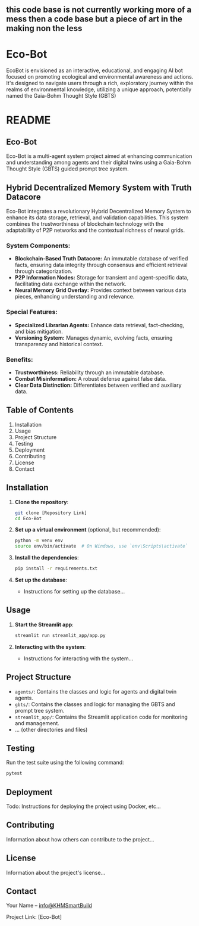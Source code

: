 ## this code base is not currently working more of a mess then a code base but a piece of art in the making non the less
# Eco-Bot
EcoBot is envisioned as an interactive, educational, and engaging AI bot focused on promoting ecological and environmental awareness and actions. It's designed to navigate users through a rich, exploratory journey within the realms of environmental knowledge, utilizing a unique approach, potentially named the Gaia-Bohm Thought Style (GBTS)

# README

## Eco-Bot

Eco-Bot is a multi-agent system project aimed at enhancing communication and understanding among agents and their digital twins using a Gaia-Bohm Thought Style (GBTS) guided prompt tree system.

## Hybrid Decentralized Memory System with Truth Datacore

Eco-Bot integrates a revolutionary Hybrid Decentralized Memory System to enhance its data storage, retrieval, and validation capabilities. This system combines the trustworthiness of blockchain technology with the adaptability of P2P networks and the contextual richness of neural grids.

### System Components:

- **Blockchain-Based Truth Datacore:** An immutable database of verified facts, ensuring data integrity through consensus and efficient retrieval through categorization.
- **P2P Information Nodes:** Storage for transient and agent-specific data, facilitating data exchange within the network.
- **Neural Memory Grid Overlay:** Provides context between various data pieces, enhancing understanding and relevance.

### Special Features:

- **Specialized Librarian Agents:** Enhance data retrieval, fact-checking, and bias mitigation.
- **Versioning System:** Manages dynamic, evolving facts, ensuring transparency and historical context.

### Benefits:

- **Trustworthiness:** Reliability through an immutable database.
- **Combat Misinformation:** A robust defense against false data.
- **Clear Data Distinction:** Differentiates between verified and auxiliary data.

## Table of Contents

1. Installation
2. Usage
3. Project Structure
4. Testing
5. Deployment
6. Contributing
7. License
8. Contact

## Installation

1. **Clone the repository**:
    
    ```bash
    git clone [Repository Link]
    cd Eco-Bot
    ```
    
2. **Set up a virtual environment** (optional, but recommended):
    
    ```bash
    python -m venv env
    source env/bin/activate  # On Windows, use `env\Scripts\activate`
    ```
    
3. **Install the dependencies**:
    
    ```bash
    pip install -r requirements.txt
    ```
    
4. **Set up the database**:
    - Instructions for setting up the database...

## Usage

1. **Start the Streamlit app**:
    
    ```bash
    streamlit run streamlit_app/app.py
    ```
    
2. **Interacting with the system**:
    - Instructions for interacting with the system...

## Project Structure

- `agents/`: Contains the classes and logic for agents and digital twin agents.
- `gbts/`: Contains the classes and logic for managing the GBTS and prompt tree system.
- `streamlit_app/`: Contains the Streamlit application code for monitoring and management.
- ... (other directories and files)

## Testing

Run the test suite using the following command:

```bash
pytest
```

## Deployment
Todo:
Instructions for deploying the project using Docker, etc...

## Contributing

Information about how others can contribute to the project...

## License

Information about the project's license...

## Contact

Your Name – [info@KHMSmartBuild](mailto:info@KHMSmartBuild)

Project Link: [Eco-Bot]
